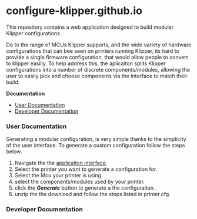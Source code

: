 # configure-klipper.github.io

This repository contains a web applicaiton designed to build modular Klipper configurations. 

Do to the range of MCUs Klipper supports, and the wide variety of hardware configurations that can bee seen on printers running Klipper, its hard to provide a single firmware configuration, that would allow people to convert to klipper easilly.
To help address this, the aplicaiton splits Klipper configurations into a number of discrete components/modules, allowing the user to easily pick and choose components via the interface to match their build.

**Documentation**
- [User Documentation](#user-documentation)
- [Developer Documentation](#developer-documentation)

### User Documentation
Generating a modular configuration, is very simple thanks to the simplicity of the user interface. To generate a custom configuration follow the steps below.
1. Navigate the the [applicaiton interface](https://configure-klipper.github.io/).
2. Select the printer you want to generate a configuration for. 
3. Select the Mcu your printer is using.
4. select the components/modules used by your printer.
5. click the **_Generate_** button to generate a the configuraiton.
6. unzip the the download and follow the steps listed in printer.cfg.

### Developer Documentation
